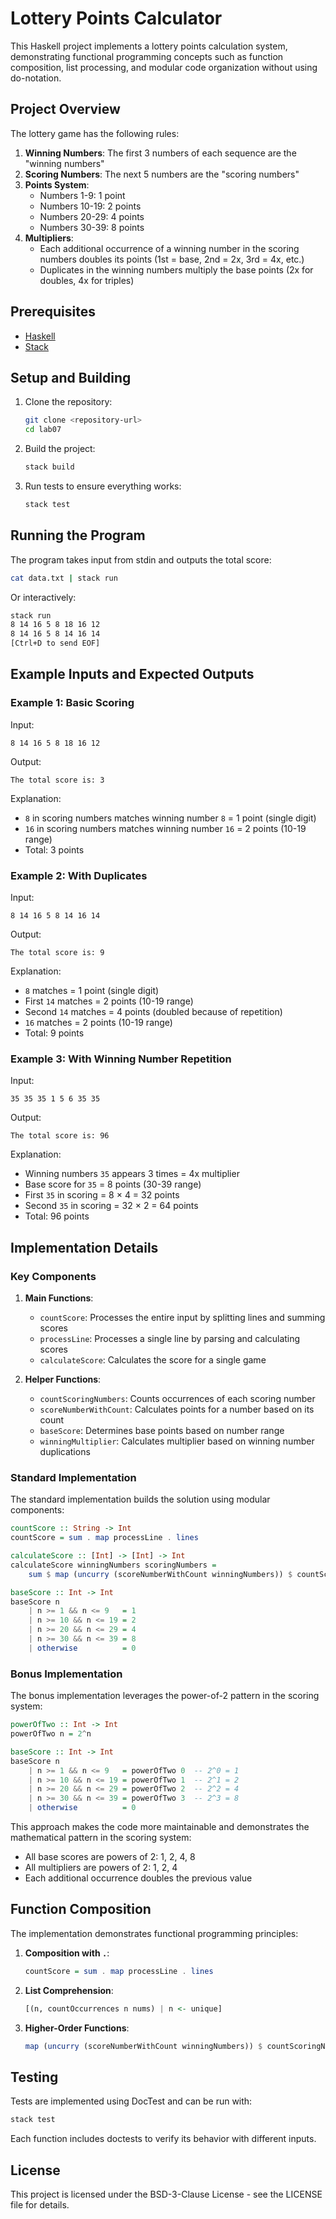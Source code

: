 # Lottery Points Calculator

This Haskell project implements a lottery points calculation system, demonstrating functional programming concepts such as function composition, list processing, and modular code organization without using do-notation.

## Project Overview

The lottery game has the following rules:

1. **Winning Numbers**: The first 3 numbers of each sequence are the "winning numbers"
2. **Scoring Numbers**: The next 5 numbers are the "scoring numbers"
3. **Points System**:
   - Numbers 1-9: 1 point
   - Numbers 10-19: 2 points
   - Numbers 20-29: 4 points
   - Numbers 30-39: 8 points
4. **Multipliers**:
   - Each additional occurrence of a winning number in the scoring numbers doubles its points (1st = base, 2nd = 2x, 3rd = 4x, etc.)
   - Duplicates in the winning numbers multiply the base points (2x for doubles, 4x for triples)

## Prerequisites

- [Haskell](https://www.haskell.org/downloads/)
- [Stack](https://docs.haskellstack.org/en/stable/install_and_upgrade/)

## Setup and Building

1. Clone the repository:
   ```bash
   git clone <repository-url>
   cd lab07
   ```

2. Build the project:
   ```bash
   stack build
   ```

3. Run tests to ensure everything works:
   ```bash
   stack test
   ```

## Running the Program

The program takes input from stdin and outputs the total score:

```bash
cat data.txt | stack run
```

Or interactively:

```bash
stack run
8 14 16 5 8 18 16 12
8 14 16 5 8 14 16 14
[Ctrl+D to send EOF]
```

## Example Inputs and Expected Outputs

### Example 1: Basic Scoring

Input:
```
8 14 16 5 8 18 16 12
```

Output:
```
The total score is: 3
```

Explanation:
- `8` in scoring numbers matches winning number `8` = 1 point (single digit)
- `16` in scoring numbers matches winning number `16` = 2 points (10-19 range)
- Total: 3 points

### Example 2: With Duplicates

Input:
```
8 14 16 5 8 14 16 14
```

Output:
```
The total score is: 9
```

Explanation:
- `8` matches = 1 point (single digit)
- First `14` matches = 2 points (10-19 range)
- Second `14` matches = 4 points (doubled because of repetition)
- `16` matches = 2 points (10-19 range)
- Total: 9 points

### Example 3: With Winning Number Repetition

Input:
```
35 35 35 1 5 6 35 35
```

Output:
```
The total score is: 96
```

Explanation:
- Winning numbers `35` appears 3 times = 4x multiplier
- Base score for `35` = 8 points (30-39 range)
- First `35` in scoring = 8 × 4 = 32 points
- Second `35` in scoring = 32 × 2 = 64 points
- Total: 96 points

## Implementation Details

### Key Components

1. **Main Functions**:
   - `countScore`: Processes the entire input by splitting lines and summing scores
   - `processLine`: Processes a single line by parsing and calculating scores
   - `calculateScore`: Calculates the score for a single game

2. **Helper Functions**:
   - `countScoringNumbers`: Counts occurrences of each scoring number
   - `scoreNumberWithCount`: Calculates points for a number based on its count
   - `baseScore`: Determines base points based on number range
   - `winningMultiplier`: Calculates multiplier based on winning number duplications

### Standard Implementation

The standard implementation builds the solution using modular components:

```haskell
countScore :: String -> Int
countScore = sum . map processLine . lines

calculateScore :: [Int] -> [Int] -> Int
calculateScore winningNumbers scoringNumbers = 
    sum $ map (uncurry (scoreNumberWithCount winningNumbers)) $ countScoringNumbers scoringNumbers

baseScore :: Int -> Int
baseScore n
    | n >= 1 && n <= 9   = 1
    | n >= 10 && n <= 19 = 2
    | n >= 20 && n <= 29 = 4
    | n >= 30 && n <= 39 = 8
    | otherwise          = 0
```

### Bonus Implementation

The bonus implementation leverages the power-of-2 pattern in the scoring system:

```haskell
powerOfTwo :: Int -> Int
powerOfTwo n = 2^n

baseScore :: Int -> Int
baseScore n
    | n >= 1 && n <= 9   = powerOfTwo 0  -- 2^0 = 1
    | n >= 10 && n <= 19 = powerOfTwo 1  -- 2^1 = 2
    | n >= 20 && n <= 29 = powerOfTwo 2  -- 2^2 = 4
    | n >= 30 && n <= 39 = powerOfTwo 3  -- 2^3 = 8
    | otherwise          = 0
```

This approach makes the code more maintainable and demonstrates the mathematical pattern in the scoring system:
- All base scores are powers of 2: 1, 2, 4, 8
- All multipliers are powers of 2: 1, 2, 4
- Each additional occurrence doubles the previous value

## Function Composition

The implementation demonstrates functional programming principles:

1. **Composition with `.`**:
   ```haskell
   countScore = sum . map processLine . lines
   ```

2. **List Comprehension**:
   ```haskell
   [(n, countOccurrences n nums) | n <- unique]
   ```

3. **Higher-Order Functions**:
   ```haskell
   map (uncurry (scoreNumberWithCount winningNumbers)) $ countScoringNumbers scoringNumbers
   ```

## Testing

Tests are implemented using DocTest and can be run with:

```bash
stack test
```

Each function includes doctests to verify its behavior with different inputs.

## License

This project is licensed under the BSD-3-Clause License - see the LICENSE file for details.